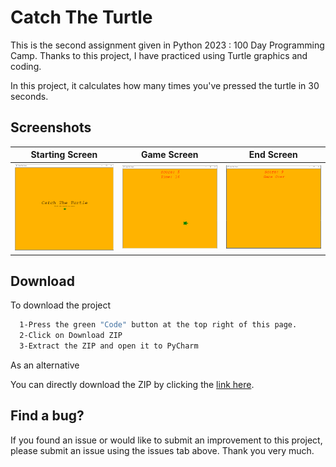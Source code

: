 
# Catch The Turtle

This is the second assignment given in Python 2023 : 100 Day Programming Camp. Thanks to this project, I have practiced using Turtle graphics and coding.

In this project, it calculates how many times you've pressed the turtle in 30 seconds.




## Screenshots

Starting Screen | Game Screen | End Screen  
 --- | --- |  --- | 
![](https://github.com/BerkErdgn/CatchTheTurtle-second-assignment-100-Day-Programming-Camp/blob/main/sc/3.PNG?raw=true)|![](https://github.com/BerkErdgn/CatchTheTurtle-second-assignment-100-Day-Programming-Camp/blob/main/sc/1.PNG?raw=true) |![](https://github.com/BerkErdgn/CatchTheTurtle-second-assignment-100-Day-Programming-Camp/blob/main/sc/2.PNG?raw=true) 




## Download  

To download the project

```bash 
  1-Press the green "Code" button at the top right of this page.
  2-Click on Download ZIP
  3-Extract the ZIP and open it to PyCharm
```
As an alternative

You can directly download the ZIP by clicking the [link here](https://github.com/BerkErdgn/CatchTheTurtle-second-assignment-100-Day-Programming-Camp/archive/refs/heads/main.zip).
## Find a bug?

If you found an issue or would like to submit an improvement to this project, please submit an issue using the issues tab above.
Thank you very much.
